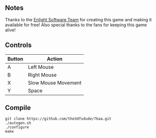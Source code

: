 ## Notes
Thanks to the [Enlight Software Team](https://7kfans.com/) for creating this game and making it available for free!
Also special thanks to the fans for keeping this game alive!
 
## Controls

| Button | Action |
|--|--| 
|A| Left Mouse|
|B| Right Mouse|
|X| Slow Mouse Movement|
|Y| Space |
 

## Compile

```shell
git clone https://github.com/the3dfxdude/7kaa.git
./autogen.sh
./configure
make
```